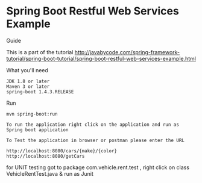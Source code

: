 # Spring Boot Restful Web Services Example

Guide

This is a part of the tutorial http://javabycode.com/spring-framework-tutorial/spring-boot-tutorial/spring-boot-restful-web-services-example.html

What you'll need

    JDK 1.8 or later
    Maven 3 or later
    spring-boot 1.4.3.RELEASE


Run

    mvn spring-boot:run

    To run the application right click on the application and run as Spring boot application

    To Test the application in browser or postman please enter the URL
    
    http://localhost:8080/cars/{make}/{color} 
    http://localhost:8080/getCars

for UNIT testing got to package com.vehicle.rent.test , right click on class VehicleRentTest.java & run as Junit

